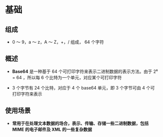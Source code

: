 # 基础

## 组成

+ 0 ～ 9，a ～ z，A ～ Z，+，/ 组成， 64 个字符

## 概述

+ **Base64** 是一种基于 64 个可打印字符来表示二进制数据的表示方法。由于 2⁶ = 64 ，所以每 6 个比特为一个单元，对应某个可打印字符

+ 3 个字节有 24 个比特，对应于 4 个 base64 单元，即 3 个字节可由 4 个可打印字符来表示

## 使用场景

+ **常用于在处理文本数据的场合，表示、传输、存储一些二进制数据，包括 MIME 的电子邮件及 XML 的一些复杂数据**
